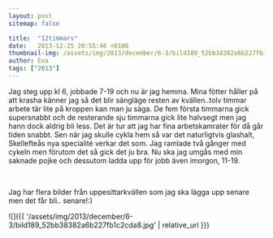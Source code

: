 ```yaml
---
layout: post
sitemap: false

title:  "12timmars"
date:   2013-12-25 20:55:46 +0100
thumbnail-img: /assets/img/2013/december/6-3/bild189_52bb38382a6b227fb1c2cda8.jpg
author: Eva
tags: ["2013"]
---
```


Jag steg upp kl 6, jobbade 7-19 och nu är jag hemma. Mina fötter håller på att krasha känner jag så det blir sängläge resten av kvällen..tolv timmar arbete tär lite på kroppen kan man ju säga. De fem första timmarna gick supersnabbt och de resterande sju timmarna gick lite halvsegt men jag hann dock aldrig bli less. Det är tur att jag har fina arbetskamrater för då går tiden snabbt. Sen när jag skulle cykla hem så var det naturligtvis glashalt, Skellefteås nya specialité verkar det som. Jag ramlade två gånger med cykeln men förutom det så gick det ju bra. Nu ska jag umgås med min saknade pojke och dessutom ladda upp för jobb även imorgon, 11-19. 




 




Jag har flera bilder från uppesittarkvällen som jag ska lägga upp senare men det får bli.. senare!:)

![]({{ '/assets/img/2013/december/6-3/bild189_52bb38382a6b227fb1c2cda8.jpg'  | relative_url }})

